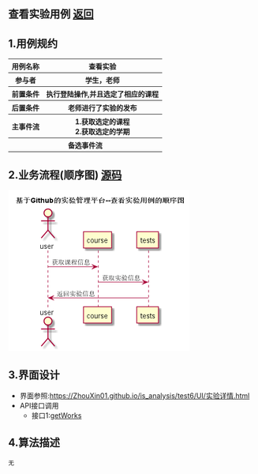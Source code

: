 ## 查看实验用例 [返回](../README.MD)

## 1.用例规约

<table>
      <tr>
			   <th>用例名称</th>
			   <th>查看实验</th>
      </tr>
      <tr>
			   <th>参与者</th>
			   <th>学生，老师</th>
      </tr>
      <tr>
			   <th>前置条件</th>
			   <th>执行登陆操作,并且选定了相应的课程</th>
      </tr>
      <tr>
			   <th>后置条件</th>
			   <th>老师进行了实验的发布</th>
      </tr>
      <tr>
			   <th >主事件流</th>
         <th>1.获取选定的课程<br/>
              2.获取选定的学期
         </th>
      </tr>
      <tr>
			   <th colspan="2">备选事件流</th>
      </tr>
</table>

## 2.业务流程(顺序图) [源码](../时序图/查看实验顺序图.puml)

![业务流程](../时序图/查看实验顺序图.png "查看实验")

## 3.界面设计
* 界面参照:https://ZhouXin01.github.io/is_analysis/test6/UI/实验详情.html
* API接口调用
  * 接口1:[getWorks](../接口/getWorks.md)

## 4.算法描述
    无

